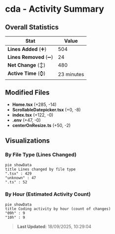 # cda - Activity Summary 

## Overall Statistics

| Stat                   | Value                                                             |
| ---------------------- | ----------------------------------------------------------------- |
| **Lines Added** (➕)   | 504                                          |
| **Lines Removed** (➖) | 24                                        |
| **Net Change** (↕)    | 480                |
| **Active Time** (⌚)   | 23 minutes |


## Modified Files
- **Home.tsx** (+285, -14)
- **ScrollableDatepicker.tsx** (+0, -8)
- **index.tsx** (+122, -0)
- **.env** (+47, -0)
- **centerOnResize.ts** (+50, -2)

## Visualizations

### By File Type (Lines Changed)

```mermaid
pie showData
title Lines changed by file type
".tsx" : 429
"unknown" : 47
".ts" : 52
```

### By Hour (Estimated Activity Count)

```mermaid
pie showData
title Coding activity by hour (count of changes)
"09h" : 9
"10h" : 9
```


> **Last Updated:** 18/09/2025, 10:29:04